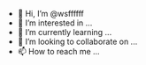 - 👋 Hi, I’m @wsffffff
- 👀 I’m interested in ...
- 🌱 I’m currently learning ...
- 💞️ I’m looking to collaborate on ...
- 📫 How to reach me ...

<!---
wsffffff/wsffffff is a ✨ special ✨ repository because its `README.md` (this file) appears on your GitHub profile.
You can click the Preview link to take a look at your changes.
--->
